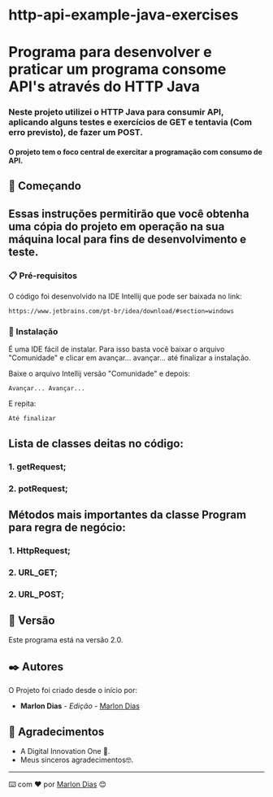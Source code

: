 # http-api-example-java-exercises

# Programa para desenvolver e praticar um programa consome API's através do HTTP Java

### Neste projeto utilizei o HTTP Java para consumir API, aplicando alguns testes e exercícios de GET e tentavia (Com erro previsto), de fazer um POST.
#### O projeto tem o foco central de exercitar a programação com  consumo de API.

## 🚀 Começando

## Essas instruções permitirão que você obtenha uma cópia do projeto em operação na sua máquina local para fins de desenvolvimento e teste.



### 📋 Pré-requisitos

O código foi desenvolvido na IDE Intellij que pode ser baixada no link:

```
https://www.jetbrains.com/pt-br/idea/download/#section=windows
```

### 🔧 Instalação

É uma IDE fácil de instalar. Para isso basta você baixar o arquivo "Comunidade" e clicar em avançar... avançar... até finalizar a instalação.

Baixe o arquivo Intellij versão "Comunidade" e depois:

```
Avançar... Avançar...
```

E repita:

```
Até finalizar
```

## Lista de classes deitas no código:

### 1. getRequest;
### 2. potRequest;


## Métodos mais importantes da classe Program para regra de negócio:
### 1. HttpRequest;
### 2. URL_GET;
### 2. URL_POST;


## 📌 Versão

Este programa está na versão 2.0. 

## ✒️ Autores

O Projeto foi criado desde o início por:

* **Marlon Dias** - *Edição* - [Marlon Dias](https://github.com/MarlonHDC)

  

## 🎁 Agradecimentos

* A Digital Innovation One 📢.
* Meus sinceros agradecimentos🤓.


---

⌨️ com ❤️ por [Marlon Dias](https://github.com/MarlonHDC) 😊
